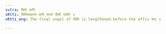```yaml
---
sutra: चितेः कपि
vRtti: चितिशब्दस्य कपि परतो दीर्घो भवति ॥
vRtti_eng: The final vowel of चिति is lengthened before the affix कप् ॥

---
```

